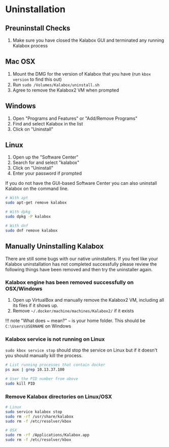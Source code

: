 Uninstallation
==============

Preuninstall Checks
-------------------

1. Make sure you have closed the Kalabox GUI and terminated any running Kalabox process

Mac OSX
-------

1. Mount the DMG for the version of Kalabox that you have (run `kbox version` to find this out)
2. Run `sudo /Volumes/Kalabox/uninstall.sh`
3. Agree to remove the Kalabox2 VM when prompted

Windows
-------

1. Open "Programs and Features" or "Add/Remove Programs"
2. Find and select Kalabox in the list
3. Click on "Uninstall"

Linux
-----

1. Open up the "Software Center"
2. Search for and select "kalabox"
3. Click on "Uninstall"
4. Enter your password if prompted

If you do not have the GUI-based Software Center you can also uninstall Kalabox on the command line.

```bash
# With apt
sudo apt-get remove kalabox

# With dpkg
sudo dpkg -P kalabox

# With dnf
sudo dnf remove kalabox
```

Manually Uninstalling Kalabox
-----------------------------

There are still some bugs with our native uninstallers. If you feel like your Kalabox uninstallation has not completed successfully please review the following things have been removed and then try the uninstaller again.

### Kalabox engine has been removed successfully on OSX/Windows

1. Open up VirtualBox and manually remove the Kalabox2 VM, including all its files if it shows up.
2. Remove `~/.docker/machine/machines/Kalabox2/` if it exists

!!! note "What does ~ mean?"
    `~` is your home folder. This should be `C:\Users\USERNAME` on Windows

### Kalabox service is not running on Linux

`sudo kbox service stop` should stop the service on Linux but if it doesn't you should manually kill the process.

```bash
# List running processes that contain docker
ps aux | grep 10.13.37.100

# User the PID number from above
sudo kill PID
```

### Remove Kalabox directories on Linux/OSX

```bash
# Linux
sudo service kalabox stop
sudo rm -rf /usr/share/kalabox
sudo rm -f /etc/resolver/kbox

# OSX
sudo rm -rf /Applications/Kalabox.app
sudo rm -f /etc/resolver/kbox
```
